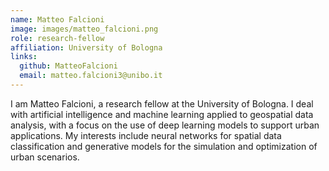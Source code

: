 ```yaml
---
name: Matteo Falcioni
image: images/matteo_falcioni.png
role: research-fellow
affiliation: University of Bologna
links:
  github: MatteoFalcioni
  email: matteo.falcioni3@unibo.it
---
```


I am Matteo Falcioni, a research fellow at the University of Bologna. I deal with artificial intelligence and machine learning applied to geospatial data analysis, with a focus on the use of deep learning models to support urban applications. My interests include neural networks for spatial data classification and generative models for the simulation and optimization of urban scenarios.
